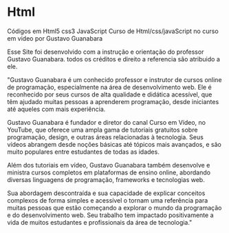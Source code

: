 # Html
Códigos em Html5 css3 JavaScript
Curso de Html/css/javaScript no curso em video por Gustavo Guanabara

Esse Site foi desenvolvido com a instrução e orientação do professor Gustavo Guanabara. todos os créditos e direito a referencia são atribuido a ele.

"Gustavo Guanabara é um conhecido professor e instrutor de cursos online de programação, especialmente na área de desenvolvimento web. Ele é reconhecido por seus cursos de alta qualidade e didática acessível, que têm ajudado muitas pessoas a aprenderem programação, desde iniciantes até aqueles com mais experiência.

Gustavo Guanabara é fundador e diretor do canal Curso em Vídeo, no YouTube, que oferece uma ampla gama de tutoriais gratuitos sobre programação, design, e outras áreas relacionadas à tecnologia. Seus vídeos abrangem desde noções básicas até tópicos mais avançados, e são muito populares entre estudantes de todas as idades.

Além dos tutoriais em vídeo, Gustavo Guanabara também desenvolve e ministra cursos completos em plataformas de ensino online, abordando diversas linguagens de programação, frameworks e tecnologias web.

Sua abordagem descontraída e sua capacidade de explicar conceitos complexos de forma simples e acessível o tornam uma referência para muitas pessoas que estão começando a explorar o mundo da programação e do desenvolvimento web. Seu trabalho tem impactado positivamente a vida de muitos estudantes e profissionais da área de tecnologia."
